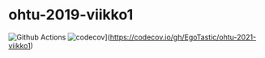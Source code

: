 # ohtu-2019-viikko1

![Github Actions](https://github.com/EgoTastic/ohtu-2021-viikko1/workflows/Java%20CI%20with%20Gradle/badge.svg)
![codecov](https://codecov.io/gh/EgoTastic/ohtu-2021-viikko1/branch/main/graph/badge.svg?token=HY5VU0I0NG)](https://codecov.io/gh/EgoTastic/ohtu-2021-viikko1)

